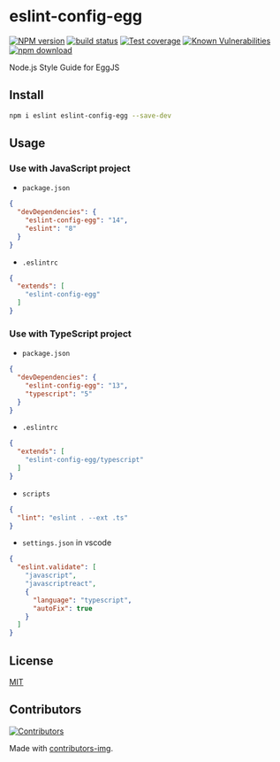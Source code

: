 # eslint-config-egg

[![NPM version][npm-image]][npm-url]
[![build status][ci-image]][ci-url]
[![Test coverage][codecov-image]][codecov-url]
[![Known Vulnerabilities][snyk-image]][snyk-url]
[![npm download][download-image]][download-url]

[npm-image]: https://img.shields.io/npm/v/eslint-config-egg.svg?style=flat-square
[npm-url]: https://npmjs.org/package/eslint-config-egg
[ci-image]: https://github.com/eggjs/eslint-config-egg/actions/workflows/nodejs.yml/badge.svg
[ci-url]: https://github.com/eggjs/eslint-config-egg/actions/workflows/nodejs.yml
[codecov-image]: https://codecov.io/gh/eggjs/eslint-config-egg/branch/master/graph/badge.svg
[codecov-url]: https://codecov.io/gh/eggjs/eslint-config-egg
[snyk-image]: https://snyk.io/test/npm/eslint-config-egg/badge.svg?style=flat-square
[snyk-url]: https://snyk.io/test/npm/eslint-config-egg
[download-image]: https://img.shields.io/npm/dm/eslint-config-egg.svg?style=flat-square
[download-url]: https://npmjs.org/package/eslint-config-egg

Node.js Style Guide for EggJS

## Install

```bash
npm i eslint eslint-config-egg --save-dev
```

## Usage

### Use with JavaScript project

- `package.json`

```json
{
  "devDependencies": {
    "eslint-config-egg": "14",
    "eslint": "8"
  }
}
```

- `.eslintrc`

```json
{
  "extends": [
    "eslint-config-egg"
  ]
}
```

### Use with TypeScript project

- `package.json`

```json
{
  "devDependencies": {
    "eslint-config-egg": "13",
    "typescript": "5"
  }
}
```

- `.eslintrc`

```json
{
  "extends": [
    "eslint-config-egg/typescript"
  ]
}
```

- `scripts`

```json
{
  "lint": "eslint . --ext .ts"
}
```

- `settings.json` in vscode

```json
{
  "eslint.validate": [
    "javascript",
    "javascriptreact",
    {
      "language": "typescript",
      "autoFix": true
    }
  ]
}
```

## License

[MIT](LICENSE)

## Contributors

[![Contributors](https://contrib.rocks/image?repo=eggjs/eslint-config-egg)](https://github.com/eggjs/eslint-config-egg/graphs/contributors)

Made with [contributors-img](https://contrib.rocks).
